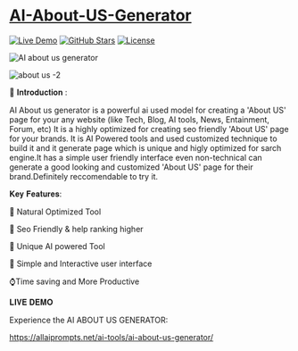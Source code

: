 # [AI-About-US-Generator](https://github.com/rocksk/AI-About-US-Generator/)

[![Live Demo](https://img.shields.io/badge/Demo-Live%20Demo-brightgreen)](https://allaiprompts.net/ai-tools/ai-about-us-generator/)
[![GitHub Stars](https://img.shields.io/github/stars/rocksk/AI-About-US-Generator?style=social)](https://github.com/hiiamrohit/ai-astrologer)
[![License](https://img.shields.io/badge/License-MIT-blue)](LICENSE)


![AI about us generator](https://github.com/user-attachments/assets/bed65802-25d8-430c-a36d-1902bf11cdbd)


![about us -2](https://github.com/user-attachments/assets/2f9c965d-0b44-4cca-bb60-00b58bf46c41)

🌟 𝐈𝐧𝐭𝐫𝐨𝐝𝐮𝐜𝐭𝐢𝐨𝐧 :


AI About us generator is a powerful ai used model for creating a 'About US' page for your any website (like Tech, Blog, AI tools, News, Entainment, Forum, etc)
It is a highly optimized for creating seo friendly 'About US' page for your brands.
It is AI Powered tools and used customized technique to build it and it generate page which is unique and higly optimized for sarch engine.It has a simple user friendly interface even non-technical can generate a good looking and customized 'About US' page for their brand.Definitely reccomendable to try it.

𝐊𝐞𝐲 𝐅𝐞𝐚𝐭𝐮𝐫𝐞𝐬:

💬 Natural Optimized Tool 

📅 Seo Friendly & help ranking higher

🤖 Unique AI powered Tool

👤 Simple and Interactive user interface

⌚Time saving and More Productive


𝐋𝐈𝐕𝐄 𝐃𝐄𝐌𝐎

Experience the AI ABOUT US GENERATOR:

https://allaiprompts.net/ai-tools/ai-about-us-generator/
